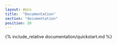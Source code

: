 ```yaml
---
layout: docs
title:  "Documentation"
section: "documentation"
position: 20
---
```


{% include_relative documentation/quickstart.md %}

